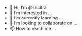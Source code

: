 - 👋 Hi, I’m @sricitra
- 👀 I’m interested in ...
- 🌱 I’m currently learning ...
- 💞️ I’m looking to collaborate on ...
- 📫 How to reach me ...

<!---
sricitra/sricitra is a ✨ special ✨ repository because its `README.md` (this file) appears on your GitHub profile.
You can click the Preview link to take a look at your changes.
--->
